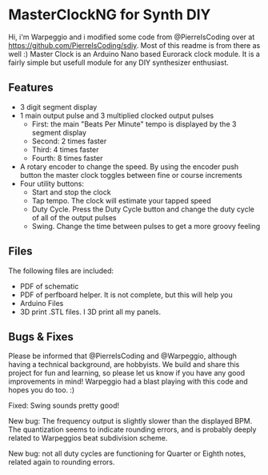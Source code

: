 # MasterClockNG for Synth DIY
Hi, i'm Warpeggio and i modified some code from @PierreIsCoding over at https://github.com/PierreIsCoding/sdiy. Most of this readme is from there as well :)
Master Clock is an Arduino Nano based Eurorack clock module. It is a fairly simple but usefull module for any DIY synthesizer enthusiast.
## Features
- 3 digit segment display
- 1 main output pulse and 3 multiplied clocked output pulses
  - First: the main "Beats Per Minute" tempo is displayed by the 3 segment display
  - Second: 2 times faster
  - Third: 4 times faster
  - Fourth: 8 times faster
- A rotary encoder to change the speed. By using the encoder push button the master clock toggles between fine or course increments
- Four utility buttons:
  - Start and stop the clock
  - Tap tempo. The clock will estimate your tapped speed
  - Duty Cycle. Press the Duty Cycle button and change the duty cycle of all of the output pulses
  - Swing. Change the time between pulses to get a more groovy feeling
## Files
The following files are included:
- PDF of schematic
- PDF of perfboard helper. It is not complete, but this will help you
- Arduino Files
- 3D print .STL files. I 3D print all my panels.
## Bugs & Fixes
Please be informed that @PierreIsCoding and @Warpeggio, although having a technical background, are hobbyists. We build and share this project for fun and learning, so please let us know if you have any good improvements in mind! Warpeggio had a blast playing with this code and hopes you do too. :)

Fixed: Swing sounds pretty good!

New bug: The frequency output is slightly slower than the displayed BPM. The quantization seems to indicate rounding errors, and is probably deeply related to Warpeggios beat subdivision scheme.

New bug: not all duty cycles are functioning for Quarter or Eighth notes, related again to rounding errors.

  
  
